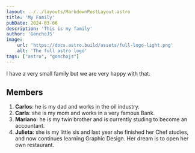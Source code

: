 ```yaml
---
layout: ../../layouts/MarkdownPostLayout.astro
title: 'My Family'
pubDate: 2024-03-06
description: 'This is my family'
author: 'GonchoJS'
image: 
    url: 'https://docs.astro.build/assets/full-logo-light.png'
    alt: 'The full astro logo'
tags: ["astro", "gonchojs"]
---
```

I have a very small family but we are very happy with that.

## Members

1. **Carlos**: he is my dad and works in the oil industry.
2. **Carla**: she is my mom and works in a very famous Bank.
3. **Mariano**: he is my twin brother and is currently studing to become an accountant.
4. **Julieta**: she is my little sis and last year she finished her Chef studies, and now continues learning Graphic Design. Her dream is to open her own restaurant.